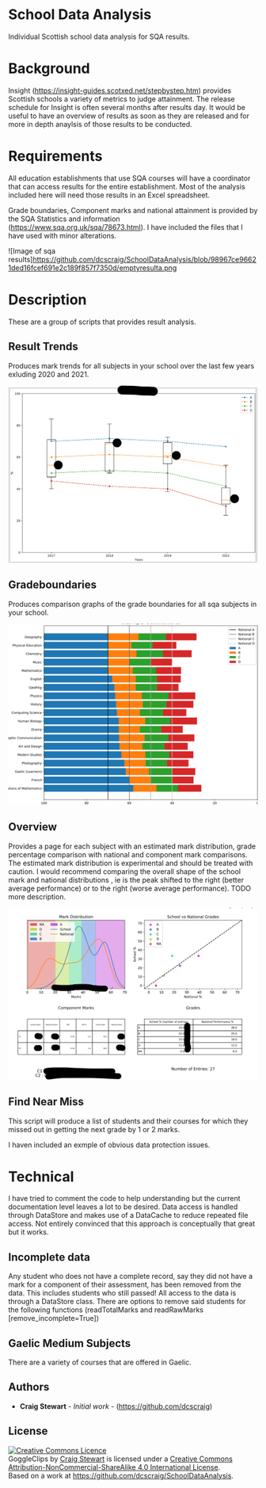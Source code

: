 # School Data Analysis
Individual Scottish school data analysis for SQA results. 

# Background

Insight (https://insight-guides.scotxed.net/stepbystep.htm) provides Scottish schools a variety of metrics to judge attainment. The release schedule for Insight is often several months after results day. It would be useful to have an overview of results as soon as they are released and for more in depth anaylsis of those results to be conducted.

# Requirements

All education establishments that use SQA courses will have a coordinator that can access results for the entire establishment. Most of the analysis included here will need those results in an Excel spreadsheet.

Grade boundaries, Component marks and national attainment is provided by the SQA Statistics and information (https://www.sqa.org.uk/sqa/78673.html). I have included the files that I have used with minor alterations. 

![Image of sqa results]https://github.com/dcscraig/SchoolDataAnalysis/blob/98967ce96621ded16fcef691e2c189f857f7350d/emptyresulta.png

# Description

These are a group of scripts that provides result analysis. 

## Result Trends

Produces mark trends for all subjects in your school over the last few years exluding 2020 and 2021.

![Image of subject trend](https://github.com/dcscraig/SchoolDataAnalysis/blob/main/trends.png)

## Gradeboundaries

Produces comparison graphs of the grade boundaries for all sqa subjects in your school.

![Image of grade boundaries](https://github.com/dcscraig/SchoolDataAnalysis/blob/main/gradeboundaries.png)

## Overview

Provides a page for each subject with an estimated mark distribution, grade percentage comparison with national and component mark comparisons. The estimated mark distribution is experimental and should be treated with caution. I would recommend comparing the overall shape of the school mark and national distributions , ie is the peak shifted to the right (better average performance) or to the right (worse average performance). TODO more description.

![Image of subject overview](https://github.com/dcscraig/SchoolDataAnalysis/blob/main/subject_overview.png)


## Find Near Miss

This script will produce a list of students and their courses for which they missed out in getting the next grade by 1 or 2 marks. 

I haven included an exmple of obvious data protection issues.

# Technical

I have tried to comment the code to help understanding but the current documentation level leaves a lot to be desired. Data access is handled through DataStore and makes use of a DataCache to reduce repeated file access. Not entirely convinced that this approach is conceptually that great but it works.

## Incomplete data

Any student who does not have a complete record, say they did not have a mark for a component of their assessment, has been removed from the data.
This includes students who still passed! All access to the data is through a DataStore class. There are options to remove said students for the following functions (readTotalMarks and readRawMarks [remove_incomplete=True])



## Gaelic Medium Subjects

There are a variety of courses that are offered in Gaelic. 



## Authors

* **Craig Stewart** - *Initial work* - (https://github.com/dcscraig)

## License

<a rel="license" href="http://creativecommons.org/licenses/by-nc-sa/4.0/"><img alt="Creative Commons Licence" style="border-width:0" src="https://i.creativecommons.org/l/by-nc-sa/4.0/88x31.png" /></a><br /><span xmlns:dct="http://purl.org/dc/terms/" property="dct:title">GoggleClips</span> by <a xmlns:cc="http://creativecommons.org/ns#" href="https://github.com/dcscraig/GoggleClips" property="cc:attributionName" rel="cc:attributionURL">Craig Stewart</a> is licensed under a <a rel="license" href="http://creativecommons.org/licenses/by-nc-sa/4.0/">Creative Commons Attribution-NonCommercial-ShareAlike 4.0 International License</a>.<br />Based on a work at <a xmlns:dct="http://purl.org/dc/terms/" href="https://github.com/dcscraig/SchoolDataAnalysis" rel="dct:source">https://github.com/dcscraig/SchoolDataAnalysis</a>.
